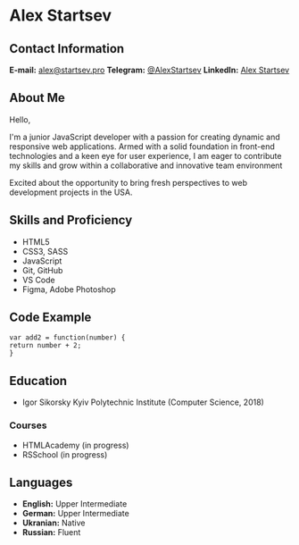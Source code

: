 # Alex Startsev

## Contact Information
**E-mail:** alex@startsev.pro
**Telegram:** [@AlexStartsev](https://t.me/alexstartsev)
**LinkedIn:** [Alex Startsev](https://www.linkedin.com/in/alexstartsev/)

## About Me
Hello,

I'm a junior JavaScript developer with a passion for creating dynamic and responsive web applications. Armed with a solid foundation in front-end technologies and a keen eye for user experience, I am eager to contribute my skills and grow within a collaborative and innovative team environment

Excited about the opportunity to bring fresh perspectives to web development projects in the USA.

## Skills and Proficiency
- HTML5
- CSS3, SASS
- JavaScript
- Git, GitHub
- VS Code
- Figma, Adobe Photoshop

## Code Example
```
var add2 = function(number) {
return number + 2;
}
```



## Education
- Igor Sikorsky Kyiv Polytechnic Institute (Computer Science, 2018)

### Courses
- HTMLAcademy (in progress)
- RSSchool (in progress)

## Languages
- **English:** Upper Intermediate
- **German:** Upper Intermediate
- **Ukranian:** Native
- **Russian:** Fluent